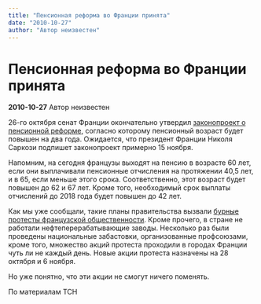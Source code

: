 ```yaml
---
title: "Пенсионная реформа во Франции принята"
date: "2010-10-27"
author: "Автор неизвестен"
---
```


# Пенсионная реформа во Франции принята

**2010-10-27** Автор неизвестен

26-го октября сенат Франции окончательно утвердил [законопроект о пенсионной реформе](/2761.html), согласно которому пенсионный возраст будет повышен на два года. Ожидается, что президент Франции Николя Саркози подпишет законопроект примерно 15 ноября.

Напомним, на сегодня французы выходят на пенсию в возрасте 60 лет, если они выплачивали пенсионные отчисления на протяжении 40,5 лет, и в 65, если меньше этого срока. Соответственно, этот возраст будет повышен до 62 и 67 лет. Кроме того, необходимый срок выплаты отчислений до 2018 года будет повышен до 42 лет.

Как мы уже сообщали, такие планы правительства вызвали [бурные протесты французской общественности](/2850.html). Кроме прочего, в стране не работали нефтеперерабатывающие заводы. Несколько раз были проведены национальные забастовки, организованные профсоюзами, кроме того, множество акций протеста проходили в городах Франции чуть ли не каждый день. Новые акции протеста назначены на 28 октября и 6 ноября.

Но уже понятно, что эти акции не смогут ничего поменять.

По материалам ТСН